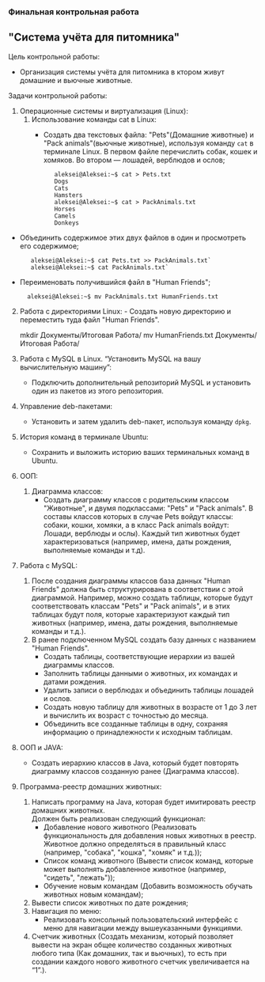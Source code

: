 ### Финальная контрольная работа
## "Система учёта для питомника"
Цель контрольной работы: 
- Организация системы учёта для питомника в ктором живут домашние и вьючные животные.

 Задачи контрольной работы: 
 1. Операционные системы и виртуализация (Linux):
    1. Использование команды cat в Linux:
       - Создать два текстовых файла: "Pets"(Домашние животные) и "Pack animals"(вьючные животные), используя команду `cat` 
       в терминале Linux. В первом файле перечислить собак, кошек и хомяков. Во втором — лошадей, верблюдов и ослов;

               
            
                aleksei@Aleksei:~$ cat > Pets.txt
                Dogs
                Cats
                Hamsters
                aleksei@Aleksei:~$ cat > PackAnimals.txt
                Horses
                Camels
                Donkeys

- Объединить содержимое этих двух файлов в один и просмотреть его содержимое;
 
         aleksei@Aleksei:~$ cat Pets.txt >> PackAnimals.txt`
         aleksei@Aleksei:~$ cat PackAnimals.txt`


- Переименовать получившийся файл в "Human Friends";
        
        aleksei@Aleksei:~$ mv PackAnimals.txt HumanFriends.txt
       
2.   Работа с директориями Linux:
    - Создать новую директорию и переместить туда файл "Human Friends".
       
 
       mkdir Документы/Итоговая Работа/
       mv HumanFriends.txt Документы/Итоговая Работа/
    
3. Работа с MySQL в Linux. “Установить MySQL на вашу вычислительную машину”:
    - Подключить дополнительный репозиторий MySQL и установить один из пакетов из этого репозитория.
    
4. Управление deb-пакетами:
    - Установить и затем удалить deb-пакет, используя команду `dpkg`.
    
5. История команд в терминале Ubuntu:
    - Сохранить и выложить историю ваших терминальных команд в Ubuntu.
    
2. ООП:
   1. Диаграмма классов:
       - Создать диаграмму классов с родительским классом "Животные", и двумя подклассами: "Pets" и "Pack animals". 
       В составы классов которых в случае Pets войдут классы: собаки, кошки, хомяки, а в класс Pack animals войдут: 
       Лошади, верблюды и ослы). Каждый тип животных будет характеризоваться (например, имена, даты рождения, 
       выполняемые команды и т.д).

 3. Работа с MySQL:
    1. После создания диаграммы классов база данных "Human Friends" должна быть структурирована 
    в соответствии с этой диаграммой. Например, можно создать таблицы, которые будут соответствовать классам "Pets" и 
    "Pack animals", и в этих таблицах будут поля, которые характеризуют каждый тип животных (например, имена, даты рождения, 
    выполняемые команды и т.д.). 
    2. В ранее подключенном MySQL создать базу данных с названием "Human Friends".
       - Создать таблицы, соответствующие иерархии из вашей диаграммы классов.
       - Заполнить таблицы данными о животных, их командах и датами рождения.
       - Удалить записи о верблюдах и объединить таблицы лошадей и ослов.
       - Создать новую таблицу для животных в возрасте от 1 до 3 лет и вычислить их возраст с точностью до месяца.
       - Объединить все созданные таблицы в одну, сохраняя информацию о принадлежности к исходным таблицам.

4. ООП и JAVA:
    - Создать иерархию классов в Java, который будет повторять диаграмму классов созданную ранее (Диаграмма классов).

5. Программа-реестр домашних животных:
   1. Написать программу на Java, которая будет имитировать реестр домашних животных.  
      Должен быть реализован следующий функционал:
      - Добавление нового животного (Реализовать функциональность для добавления новых животных в реестр. 
      Животное должно определяться в правильный класс (например, "собака", "кошка", "хомяк" и т.д.));
      - Список команд животного (Вывести список команд, которые может выполнять добавленное животное 
      (например, "сидеть", "лежать"));
      - Обучение новым командам (Добавить возможность обучать животных новым командам);
   2. Вывести список животных по дате рождения;
   3. Навигация по меню:
      - Реализовать консольный пользовательский интерфейс с меню для навигации между вышеуказанными функциями.
   4. Счетчик животных (Создать механизм, который позволяет вывести на экран общее количество созданных животных любого 
      типа (Как домашних, так и вьючных), то есть при создании каждого нового животного счетчик увеличивается на “1”.). 

 
 